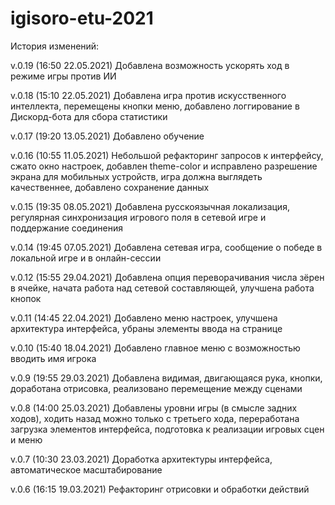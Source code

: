 # igisoro-etu-2021

История изменений:

v.0.19 (16:50 22.05.2021)
Добавлена возможность ускорять ход в режиме игры против ИИ

v.0.18 (15:10 22.05.2021)
Добавлена игра против искусственного интеллекта, перемещены кнопки меню, добавлено логгирование в Дискорд-бота для сбора статистики

v.0.17 (19:20 13.05.2021)
Добавлено обучение

v.0.16 (10:55 11.05.2021)
Небольшой рефакторинг запросов к интерфейсу, сжато окно настроек, добавлен theme-color и исправлено разрешение экрана для мобильных устройств, игра должна выглядеть качественнее, добавлено сохранение данных

v.0.15 (19:35 08.05.2021)
Добавлена русскоязычная локализация, регулярная синхронизация игрового поля в сетевой игре и поддержание соединения

v.0.14 (19:45 07.05.2021)
Добавлена сетевая игра, сообщение о победе в локальной игре и в онлайн-сессии

v.0.12 (15:55 29.04.2021)
Добавлена опция переворачивания числа зёрен в ячейке, начата работа над сетевой составляющей, улучшена работа кнопок

v.0.11 (14:45 22.04.2021)
Добавлено меню настроек, улучшена архитектура интерфейса, убраны элементы ввода на странице

v.0.10 (15:40 18.04.2021)
Добавлено главное меню с возможностью вводить имя игрока

v.0.9 (19:55 29.03.2021)
Добавлена видимая, двигающаяся рука, кнопки, доработана отрисовка, реализовано перемещение между сценами

v.0.8 (14:00 25.03.2021)
Добавлены уровни игры (в смысле задних ходов), ходить назад можно только с третьего хода, переработана загрузка элементов интерфейса, подготовка к реализации игровых сцен и меню

v.0.7 (10:30 23.03.2021)
Доработка архитектуры интерфейса, автоматическое масштабирование

v.0.6 (16:15 19.03.2021)
Рефакторинг отрисовки и обработки действий